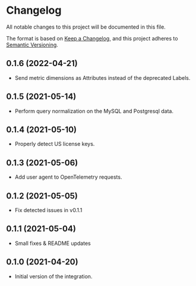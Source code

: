 # Changelog
All notable changes to this project will be documented in this file.

The format is based on [Keep a Changelog](https://keepachangelog.com/en/1.0.0/),
and this project adheres to [Semantic Versioning](https://semver.org/spec/v2.0.0.html).

## 0.1.6 (2022-04-21)
- Send metric dimensions as Attributes instead of the deprecated Labels.

## 0.1.5 (2021-05-14)
- Perform query normalization on the MySQL and Postgresql data.

## 0.1.4 (2021-05-10)
- Properly detect US license keys.

## 0.1.3 (2021-05-06)
- Add user agent to OpenTelemetry requests.

## 0.1.2 (2021-05-05)
- Fix detected issues in v0.1.1

## 0.1.1 (2021-05-04)
- Small fixes & README updates

## 0.1.0 (2021-04-20)
- Initial version of the integration.
